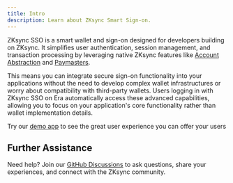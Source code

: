 ```yaml
---
title: Intro
description: Learn about ZKsync Smart Sign-on.
---
```


ZKsync SSO is a smart wallet and sign-on designed for developers building on ZKsync.
It simplifies user authentication, session management,
and transaction processing by leveraging native ZKsync features like
[Account Abstraction](/build/developer-reference/account-abstraction) and
[Paymasters](/build/developer-reference/account-abstraction/paymasters).

This means you can integrate secure sign-on functionality into your applications without the need to develop complex wallet infrastructures
or worry about compatibility with third-party wallets.
Users logging in with ZKsync SSO on Era automatically access these advanced capabilities,
allowing you to focus on your application's core functionality rather than wallet implementation details.

Try our [demo app](https://nft.zksync.dev) to see the great user experience you can offer your users

## Further Assistance

Need help? Join our [GitHub Discussions](%%zk_git_repo_zksync-developers%%/discussions/)
to ask questions, share your experiences, and connect with the ZKsync community.

<!---
## Source Code

The [ZKsync SSO Project](https://github.com/matter-labs/zksync-sso)
is open-source and available on GitHub under the MIT License.
Feel free to contribute, report issues, or suggest new features to help us improve the tool for everyone.--->
